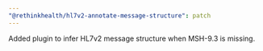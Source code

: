 ```yaml
---
"@rethinkhealth/hl7v2-annotate-message-structure": patch
---
```


Added plugin to infer HL7v2 message structure when MSH-9.3 is missing.
